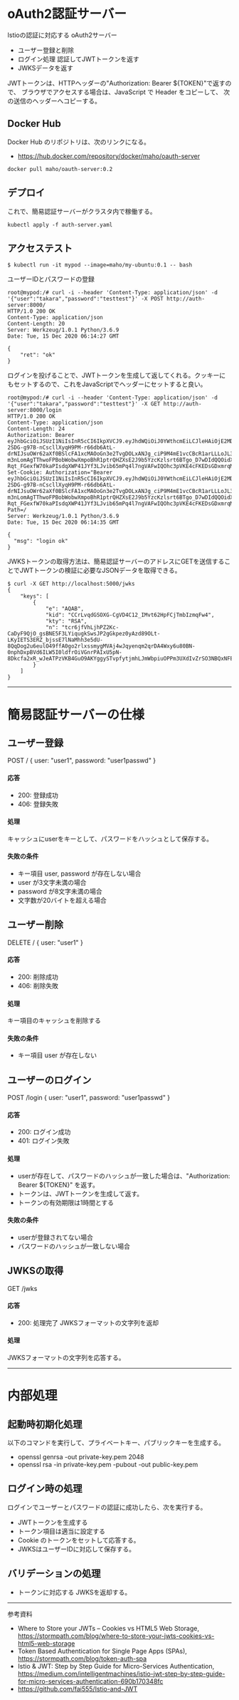 # oAuth2認証サーバー

Istioの認証に対応する oAuth2サーバー

* ユーザー登録と削除
* ログイン処理 認証してJWTトークンを返す
* JWKSデータを返す

JWTトークンは、HTTPヘッダーの"Authorization: Bearer ${TOKEN}"で返すので、
ブラウザでアクセスする場合は、JavaScript で Header をコピーして、
次の送信のヘッダーへコピーする。


## Docker Hub

Docker Hub のリポジトリは、次のリンクになる。
* https://hub.docker.com/repository/docker/maho/oauth-server

~~~
docker pull maho/oauth-server:0.2
~~~


## デプロイ

これで、簡易認証サーバーがクラスタ内で稼働する。

~~~
kubectl apply -f auth-server.yaml
~~~




## アクセステスト

~~~
$ kubectl run -it mypod --image=maho/my-ubuntu:0.1 -- bash
~~~

ユーザーIDとパスワードの登録

~~~
root@mypod:/# curl -i --header 'Content-Type: application/json' -d '{"user":"takara","password":"testtest"}' -X POST http://auth-server:8000/
HTTP/1.0 200 OK
Content-Type: application/json
Content-Length: 20
Server: Werkzeug/1.0.1 Python/3.6.9
Date: Tue, 15 Dec 2020 06:14:27 GMT

{
    "ret": "ok"
}
~~~

ログインを投げることで、JWTトークンを生成して返してくれる。クッキーにもセットするので、これをJavaScriptでヘッダーにセットすると良い。

~~~
root@mypod:/# curl -i --header 'Content-Type: application/json' -d '{"user":"takara","password":"testtest"}' -X GET http://auth-server:8000/login
HTTP/1.0 200 OK
Content-Type: application/json
Content-Length: 24
Authorization: Bearer eyJhbGciOiJSUzI1NiIsInR5cCI6IkpXVCJ9.eyJhdWQiOiJ0YWthcmEiLCJleHAiOjE2MDgwMjAwNzUsImlhdCI6MTYwODAxMjg3NSwiaXNzIjoiSVNTVUVSIiwianRpIjoiSXA4ZkZzeFhJNUpBM3Y3QnI5Nk5wZyIsIm5iZiI6MTYwODAxMjg3NSwicGVybWlzc2lvbiI6ImFsbCIsInJvbGUiOiJ1c2VyIiwic3ViIjoidGFrYXJhIn0.RsvI0pg2i4PutiXzRhFYt-2SDG-g97B-nCscllXyqH9PM-r66db6AtL-drNIJsuOWr62aXf0BSlcFA1xcMAOoGn3e2TvgDOLxANJg_ciP9M4mE1vcCBcR1arLLLoJL3dXeQpZ15r-m3nLomAgTThwoFPBobWobwXmpoBhR1ptrQHZXsE2J9b5YzcKzlsrt6BTgo_D7wDIdQQOidXj1YWxI70bUkIw9FPvUvUiGi_ONOoHW9SoIY2g-Rqt_FGexfW70kaPIsdqXWP41JYf3LJvib65mPq4l7ngVAFwIQOhc3pVKE4cFKEDsGDxmrqMksRVrqPVVJKWQFrdrdkvA4NqA
Set-Cookie: Authorization="Bearer eyJhbGciOiJSUzI1NiIsInR5cCI6IkpXVCJ9.eyJhdWQiOiJ0YWthcmEiLCJleHAiOjE2MDgwMjAwNzUsImlhdCI6MTYwODAxMjg3NSwiaXNzIjoiSVNTVUVSIiwianRpIjoiSXA4ZkZzeFhJNUpBM3Y3QnI5Nk5wZyIsIm5iZiI6MTYwODAxMjg3NSwicGVybWlzc2lvbiI6ImFsbCIsInJvbGUiOiJ1c2VyIiwic3ViIjoidGFrYXJhIn0.RsvI0pg2i4PutiXzRhFYt-2SDG-g97B-nCscllXyqH9PM-r66db6AtL-drNIJsuOWr62aXf0BSlcFA1xcMAOoGn3e2TvgDOLxANJg_ciP9M4mE1vcCBcR1arLLLoJL3dXeQpZ15r-m3nLomAgTThwoFPBobWobwXmpoBhR1ptrQHZXsE2J9b5YzcKzlsrt6BTgo_D7wDIdQQOidXj1YWxI70bUkIw9FPvUvUiGi_ONOoHW9SoIY2g-Rqt_FGexfW70kaPIsdqXWP41JYf3LJvib65mPq4l7ngVAFwIQOhc3pVKE4cFKEDsGDxmrqMksRVrqPVVJKWQFrdrdkvA4NqA"; Path=/
Server: Werkzeug/1.0.1 Python/3.6.9
Date: Tue, 15 Dec 2020 06:14:35 GMT

{
  "msg": "login ok"
}
~~~


JWKSトークンの取得方法は、簡易認証サーバーのアドレスにGETを送信することでJWTトークンの検証に必要なJSONデータを取得できる。

~~~
$ curl -X GET http://localhost:5000/jwks
{
    "keys": [
        {
            "e": "AQAB",
            "kid": "CCrLvqdGSOXG-CgVD4C12_IMvt62HpFCjTmbIzmqFw4",
            "kty": "RSA",
            "n": "tcr6jfVhLjhPZ2Kc-CaDyF9QjO_gsBNE5F3LYiqugkSwsJP2gGkpez0yAzd89OLt-LKyIETS3ERZ_bjssE7lNaMhh3e5dU-8QqDog2u6eulO49ffA0go2rlxssmygMVAj4wJqyenqm2qrDA4Wxy6u80BN-0nphDxpBVd6ILW5I0ldfrOiVGnrPAIxU5pN-8Dkcfa2xR_wJeATPzVKB4GuO9AKYggySTvpfytjmhLJmWbpiuOPPm3UXdIvZrSO3NBQxNFEl223_zFWUOi_umovQuGRbVCXtC_LLLBoQHHNLJgFgFnhtCaAHoX6kv6A48RuKoRE9NwP2I99MNuESRkvw"
        }
    ]
}
~~~




---

# 簡易認証サーバーの仕様

## ユーザー登録
POST / { user: "user1", password: "user1passwd" }

#### 応答 
* 200: 登録成功
* 406: 登録失敗

#### 処理
キャッシュにuserをキーとして、パスワードをハッシュとして保存する。

#### 失敗の条件
* キー項目 user, password が存在しない場合
* user が3文字未満の場合
* password が8文字未満の場合
* 文字数が20バイトを超える場合




## ユーザー削除
DELETE / { user: "user1" }

#### 応答 
* 200: 削除成功
* 406: 削除失敗

#### 処理
キー項目のキャッシュを削除する

#### 失敗の条件
* キー項目 user が存在しない



## ユーザーのログイン
POST /login { user: "user1", password: "user1passwd" }

#### 応答
* 200: ログイン成功
* 401: ログイン失敗

#### 処理
* userが存在して、パスワードのハッシュが一致した場合は、"Authorization: Bearer ${TOKEN}" を返す。
* トークンは、JWTトークンを生成して返す。
* トークンの有効期限は1時間とする

#### 失敗の条件
* userが登録されてない場合
* パスワードのハッシュが一致しない場合



## JWKSの取得
GET /jwks

#### 応答
* 200: 処理完了 JWKSフォーマットの文字列を返却


#### 処理
JWKSフォーマットの文字列を応答する。


-------

# 内部処理

## 起動時初期化処理

以下のコマンドを実行して、プライベートキー、パブリックキーを生成する。
* openssl genrsa -out private-key.pem 2048
* openssl rsa -in private-key.pem -pubout -out public-key.pem



## ログイン時の処理

ログインでユーザーとパスワードの認証に成功したら、次を実行する。
* JWTトークンを生成する
* トークン項目は適当に設定する
* Cookie のトークンをセットして応答する。
* JWKSはユーザーIDに対応して保存する。


## バリデーションの処理
* トークンに対応する JWKSを返却する。






-----
参考資料
* Where to Store your JWTs – Cookies vs HTML5 Web Storage, https://stormpath.com/blog/where-to-store-your-jwts-cookies-vs-html5-web-storage
* Token Based Authentication for Single Page Apps (SPAs), https://stormpath.com/blog/token-auth-spa
* Istio & JWT: Step by Step Guide for Micro-Services Authentication, https://medium.com/intelligentmachines/istio-jwt-step-by-step-guide-for-micro-services-authentication-690b170348fc
* https://github.com/fai555/Istio-and-JWT








